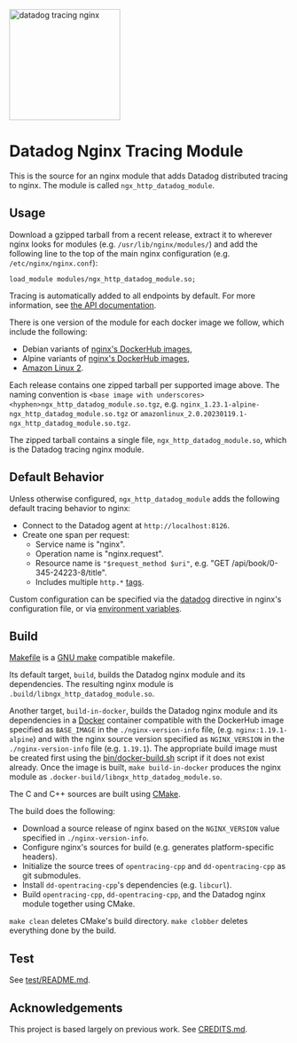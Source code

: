 <img alt="datadog tracing nginx" src="mascot.svg" height="200"/>

Datadog Nginx Tracing Module
============================
This is the source for an nginx module that adds Datadog distributed tracing to
nginx.  The module is called `ngx_http_datadog_module`.

Usage
-----
Download a gzipped tarball from a recent release, extract it to wherever nginx
looks for modules (e.g. `/usr/lib/nginx/modules/`) and add the following line
to the top of the main nginx configuration (e.g.  `/etc/nginx/nginx.conf`):
```nginx
load_module modules/ngx_http_datadog_module.so;
```
Tracing is automatically added to all endpoints by default.  For more
information, see [the API documentation](doc/API.md).

There is one version of the module for each docker image we follow, which
include the following:

- Debian variants of [nginx's DockerHub images][3],
- Alpine variants of [nginx's DockerHub images][3],
- [Amazon Linux 2][10].

Each release contains one zipped tarball per supported image above. The
naming convention is
`<base image with underscores><hyphen>ngx_http_datadog_module.so.tgz`,
e.g. `nginx_1.23.1-alpine-ngx_http_datadog_module.so.tgz` or
`amazonlinux_2.0.20230119.1-ngx_http_datadog_module.so.tgz`.

The zipped tarball contains a single file, `ngx_http_datadog_module.so`, which
is the Datadog tracing nginx module.

Default Behavior
----------------
Unless otherwise configured, `ngx_http_datadog_module` adds the following
default tracing behavior to nginx:
- Connect to the Datadog agent at `http://localhost:8126`.
- Create one span per request:
    - Service name is "nginx".
    - Operation name is "nginx.request".
    - Resource name is `"$request_method $uri"`, e.g. "GET /api/book/0-345-24223-8/title".
    - Includes multiple `http.*` [tags][8].

Custom configuration can be specified via the [datadog](doc/API.md#datadog)
directive in nginx's configuration file, or via [environment variables][9].

Build
-----
[Makefile](Makefile) is a [GNU make][1] compatible makefile.

Its default target, `build`, builds the Datadog nginx module and its
dependencies.  The resulting nginx module is
`.build/libngx_http_datadog_module.so`.

Another target, `build-in-docker`, builds the Datadog nginx module and its
dependencies in a [Docker][2] container compatible with the DockerHub image
specified as `BASE_IMAGE` in the `./nginx-version-info` file, (e.g.
`nginx:1.19.1-alpine`) and with the nginx source version specified as
`NGINX_VERSION` in the `./nginx-version-info` file (e.g. `1.19.1`).  The
appropriate build image must be created first using the
[bin/docker-build.sh](bin/docker-build.sh) script if it does not exist already.
Once the image is built, `make build-in-docker` produces the nginx module as
`.docker-build/libngx_http_datadog_module.so`.

The C and C++ sources are built using [CMake][4].

The build does the following:

- Download a source release of nginx based on the `NGINX_VERSION` value
  specified in `./nginx-version-info`.
- Configure nginx's sources for build (e.g. generates platform-specific headers).
- Initialize the source trees of `opentracing-cpp` and `dd-opentracing-cpp` as
  git submodules.
- Install `dd-opentracing-cpp`'s dependencies (e.g. `libcurl`).
- Build `opentracing-cpp`, `dd-opentracing-cpp`, and the Datadog nginx module
  together using CMake.

`make clean` deletes CMake's build directory.  `make clobber` deletes
everything done by the build.

Test
----
See [test/README.md](test/README.md).

Acknowledgements
----------------
This project is based largely on previous work.  See [CREDITS.md](CREDITS.md).

[1]: https://www.gnu.org/software/make/
[2]: https://www.docker.com/
[3]: https://hub.docker.com/_/nginx?tab=tags
[4]: https://cmake.org/
[5]: https://hub.docker.com/layers/nginx/library/nginx/1.19.1-alpine/images/sha256-966f134cf5ddeb12a56ede0f40fff754c0c0a749182295125f01a83957391d84
[6]: https://www.gnu.org/software/libc/
[7]: https://www.musl-libc.org/
[8]: https://github.com/DataDog/nginx-datadog/blob/535a291ce96d8ca80cb12b22febac1e138e45847/src/tracing_library.cpp#L187-L203
[9]: https://github.com/DataDog/dd-opentracing-cpp/blob/master/doc/configuration.md
[10]: https://hub.docker.com/_/amazonlinux
